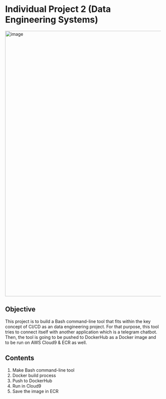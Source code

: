 # Individual Project 2 (Data Engineering Systems)

<img width="855" alt="image" src="https://user-images.githubusercontent.com/112578065/193360969-e376ebfa-fb50-481a-a18e-6d7c38964ca3.png">

## Objective
This project is to build a Bash command-line tool that fits within the key concept of CI/CD as an data engineering project. For that purpose, this tool tries to connect itself with another application which is a telegram chatbot. Then, the tool is going to be pushed to DockerHub as a Docker image and to be run on AWS Cloud9 & ECR as well.

## Contents
1. Make Bash command-line tool
2. Docker build process
3. Push to DockerHub
4. Run in Cloud9
5. Save the image in ECR
